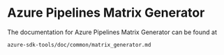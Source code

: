 # Azure Pipelines Matrix Generator

The documentation for Azure Pipelines Matrix Generator can be found at

`azure-sdk-tools/doc/common/matrix_generator.md`
